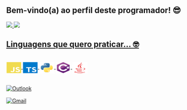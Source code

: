 ## Bem-vindo(a) ao perfil deste programador! 😎

 <div>
   <!--Status do Usuário-->
   <a href="https://github.com/sal0minh0">
   <img height="200em" src="https://github-readme-stats.vercel.app/api?username=sal0minh0&show_icons=true&theme=chartreuse-dark&include_all_commits=true&count_private=true"/>
  
   <img height="250em" src="https://github-readme-stats.vercel.app/api/top-langs/?username=sal0minh0&layout=donut&langs_count=6&theme=chartreuse-dark"/>
   
   <!-- Linguagens mais usadas -->
   
</div>

## Linguagens que quero praticar... 🤓

<div style="display: inline_block"><br>
 
   <!-- Imagens das Linguagens -->
   
  <img align="center" alt="Js" height="30" width="40" src="https://raw.githubusercontent.com/devicons/devicon/master/icons/javascript/javascript-plain.svg">

  <img align="center" alt="Ts" height="30" width="40" src="https://raw.githubusercontent.com/devicons/devicon/refs/heads/master/icons/typescript/typescript-original.svg">
 
  <img align="center" alt="Python" height="30" width="40" src="https://raw.githubusercontent.com/devicons/devicon/refs/heads/master/icons/python/python-original.svg">
 
  <img align="center" alt="C#" height="30" width="40" src="https://raw.githubusercontent.com/devicons/devicon/master/icons/csharp/csharp-original.svg">
  
  <img align="center" alt="Java" height="30" width="40" src="https://raw.githubusercontent.com/devicons/devicon/master/icons/java/java-plain.svg">
  
</div>

 <div style="display: inline_block"><br>

 <!-- Imagens dos E-mails -->
  
  <a href="mailto:salomaomoraes1@hotmail.com"><img align="center" alt="Outlook" src="https://img.shields.io/badge/Microsoft_Outlook-0078D4?style=for-the-badge&logo=microsoft-outlook&logoColor=white" target="_blank"></a>
  
  <a href="mailto:salomaomoraes.cassiano@gmail.com"><img align="center"  alt="Gmail" src="https://img.shields.io/badge/Gmail-D14836?style=for-the-badge&logo=gmail&logoColor=white" target="_blank"></a>
 </div> 
 

